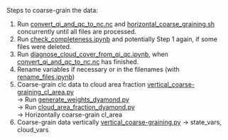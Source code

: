 Steps to coarse-grain the data:
1. Run [convert_qi_and_qc_to_nc.nc](horizontal_coarse-graining/convert_qi_and_qc_to_nc.sh) and [horizontal_coarse_graining.sh](horizontal_coarse-graining/horizontal_coarse_graining.sh) concurrently until all files are processed.
2. Run [check_completeness.ipynb](horizontal_coarse-graining/check_completeness.ipynb) and potentially Step 1 again, if some files were deleted.
3. Run [diagnose_cloud_cover_from_qi_qc.ipynb](horizontal_coarse-graining/diagnose_cloud_cover_from_qi_qc.ipynb), when [convert_qi_and_qc_to_nc.nc](horizontal_coarse-graining/convert_qi_and_qc_to_nc.sh) has finished.
4. Rename variables if necessary or in the filenames (with [rename_files.ipynb](horizontal_coarse-graining/rename_files.ipynb))
5. Coarse-grain clc data to cloud area fraction [vertical_coarse-graining_cl_area.py](../vertical_coarse-graining/vertical_coarse-graining_cl_area.py) <br>
-> Run [generate_weights_dyamond.py](../vertical_coarse-graining/generate_weights_dyamond.py) <br>
-> Run [cloud_area_fraction_dyamond.py](../vertical_coarse-graining/cloud_area_fraction_dyamond.py) <br>
-> Horizontally coarse-grain cl_area
6. Coarse-grain data vertically [vertical_coarse-graining.py](../vertical_coarse-graining/vertical_coarse-graining.py)
-> state_vars, cloud_vars
